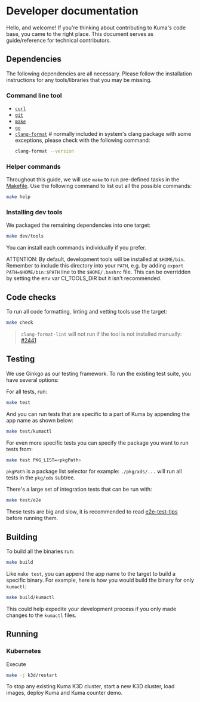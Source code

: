 # Developer documentation

Hello, and welcome! If you're thinking about contributing to Kuma's code base, you came to the
right place. This document serves as guide/reference for technical
contributors. 

##  Dependencies

The following dependencies are all necessary. Please follow the installation instructions 
for any tools/libraries that you may be missing.

### Command line tool

- [`curl`](https://curl.haxx.se/)  
- [`git`](https://git-scm.com/) 
- [`make`](https://www.gnu.org/software/make/)
- [`go`](https://golang.org/)
- [`clang-format`](https://clang.llvm.org/docs/ClangFormat.html) # normally included in
  system's clang package with some exceptions, please check with the following command:
  ```bash
  clang-format --version
  ```

### Helper commands

Throughout this guide, we will use `make` to run pre-defined tasks in the [Makefile](Makefile).
Use the following command to list out all the possible commands:

```bash
make help
```

### Installing dev tools

We packaged the remaining dependencies into one target:

```bash
make dev/tools
```

You can install each commands individually if you prefer.

ATTENTION: By default, development tools will be installed at `$HOME/bin`. Remember to include this directory into your `PATH`, 
e.g. by adding `export PATH=$HOME/bin:$PATH` line to the `$HOME/.bashrc` file.
This can be overridden by setting the env var CI_TOOLS_DIR but it isn't recommended.

## Code checks

To run all code formatting, linting and vetting tools use the target:
```bash
make check
```

> `clang-format-lint` will not run if the tool is not installed manually: [#2441](https://github.com/kumahq/kuma/issues/2441)

## Testing

We use Ginkgo as our testing framework. To run the existing test suite, you have several options:

For all tests, run:
```bash
make test
```
And you can run tests that are specific to a part of Kuma by appending the app name as shown below:
```bash
make test/kumactl
```
For even more specific tests you can specify the package you want to run tests from:
```bash
make test PKG_LIST=<pkgPath>
```
`pkgPath` is a package list selector for example: `./pkg/xds/...` will run all tests in the `pkg/xds` subtree.

There's a large set of integration tests that can be run with:

```bash
make test/e2e
```

These tests are big and slow, it is recommended to read [e2e-test-tips](docs/guideds/e2e-test-tips.md) before running them.

## Building

To build all the binaries run:
```bash
make build
```

Like `make test`, you can append the app name to the target to build a specific binary. For example, here is how you would build the binary for only `kumactl`:
```bash
make build/kumactl
```
This could help expedite your development process if you only made changes to the `kumactl` files.

## Running

### Kubernetes

Execute
```bash
make -j k3d/restart
```

To stop any existing Kuma K3D cluster, start a new K3D cluster, load images, deploy Kuma and Kuma counter demo. 
